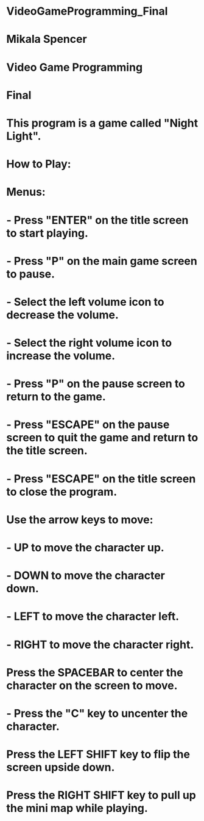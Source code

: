 # VideoGameProgramming_Final

# Mikala Spencer
# Video Game Programming
# Final

# This program is a game called "Night Light".


# How to Play:

# Menus:
#   - Press "ENTER" on the title screen to start playing.
#   - Press "P" on the main game screen to pause.
#       - Select the left volume icon to decrease the volume.
#       - Select the right volume icon to increase the volume.
#   - Press "P" on the pause screen to return to the game.
#   - Press "ESCAPE" on the pause screen to quit the game and return to the title screen.
#   - Press "ESCAPE" on the title screen to close the program.

# Use the arrow keys to move:
#   - UP to move the character up.
#   - DOWN to move the character down.
#   - LEFT to move the character left.
#   - RIGHT to move the character right.

# Press the SPACEBAR to center the character on the screen to move.
#   - Press the "C" key to uncenter the character.
# Press the LEFT SHIFT key to flip the screen upside down.
# Press the RIGHT SHIFT key to pull up the mini map while playing.